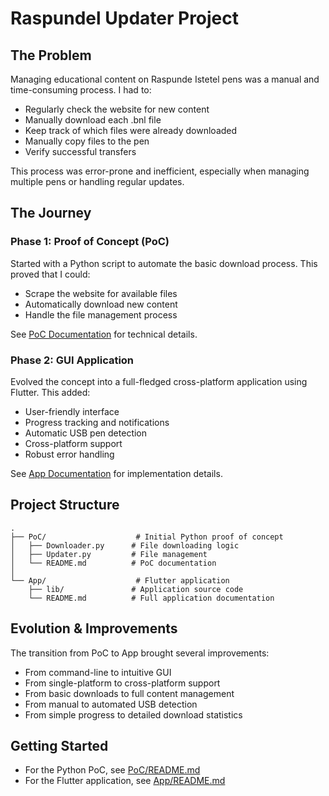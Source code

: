 # Raspundel Updater Project

## The Problem

Managing educational content on Raspunde Istetel pens was a manual and time-consuming process. I had to:
- Regularly check the website for new content
- Manually download each .bnl file
- Keep track of which files were already downloaded
- Manually copy files to the pen
- Verify successful transfers

This process was error-prone and inefficient, especially when managing multiple pens or handling regular updates.

## The Journey

### Phase 1: Proof of Concept (PoC)
Started with a Python script to automate the basic download process. This proved that I could:
- Scrape the website for available files
- Automatically download new content
- Handle the file management process

See [PoC Documentation](PoC/README.md) for technical details.

### Phase 2: GUI Application
Evolved the concept into a full-fledged cross-platform application using Flutter. This added:
- User-friendly interface
- Progress tracking and notifications
- Automatic USB pen detection
- Cross-platform support
- Robust error handling

See [App Documentation](App/README.md) for implementation details.

## Project Structure

```
.
├── PoC/                    # Initial Python proof of concept
│   ├── Downloader.py      # File downloading logic
│   ├── Updater.py         # File management
│   └── README.md          # PoC documentation
│
└── App/                    # Flutter application
    ├── lib/               # Application source code
    └── README.md          # Full application documentation
```

## Evolution & Improvements

The transition from PoC to App brought several improvements:
- From command-line to intuitive GUI
- From single-platform to cross-platform support
- From basic downloads to full content management
- From manual to automated USB detection
- From simple progress to detailed download statistics

## Getting Started

- For the Python PoC, see [PoC/README.md](PoC/README.md)
- For the Flutter application, see [App/README.md](App/README.md)